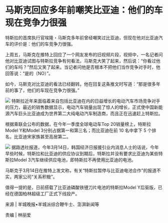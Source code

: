 # 马斯克回应多年前嘲笑比亚迪：他们的车现在竞争力很强

特斯拉的首席执行官埃隆・马斯克多年前曾经嘲笑过比亚迪，但现在他对比亚迪汽车的评价是：他们的车竞争力很强。

上周五，马斯克在推特上回应了一个网友发布的旧视频片段，视频中，一名记者问他对比亚迪试图与特斯拉竞争有何看法，马斯克大笑了起来，然后说：“你看过他们的车吗？”然后又笑了起来。当记者问他是否根本不把他们当作竞争对手时，他回答说：“是的（NO）”。

如今，马斯克对比亚迪的看法已经翻转。他在回复这条推文时写道：“那是很多年前的事了，他们的车现在竞争力很强。”

![](https://inews.gtimg.com/om_bt/OvNY-GZZtKOscCsWXS8FNIEuQMrdQ85SebTPg9ZIuOkDIAA/1000)
特斯拉近年来面临着来自包括比亚迪在内的日益增长的电动汽车市场竞争对手的压力，最近的销售数据显示，电动汽车销量出现了惊人的增长，正式使中国新能源汽车巨头比亚迪成为世界第二大纯电动汽车制造商，而且正在迅速赶上特斯拉。

根据乘联会公布的数据，在今年一季度全球电动车Top 20销量榜上，特斯拉Model Y和Model 3分别占据第一和第三名；而比亚迪在前 10 名中拿下 5
个排名，比亚迪宋家族甚至高居第二。

![](https://inews.gtimg.com/om_bt/O7jc4IdCr9PQNLcmo-vII_eLZfXGeegmQV_0RfJoMJJykAA/1000)
据路透社报道，今年3月14日，韩国经济日报援引业内消息人士的话说，今年早些时候，特斯拉和比亚迪的供应协议到期后，特斯拉并没有要求比亚迪为某些特斯拉Model
3汽车继续供应电池，即特斯拉不再使用比亚迪的电池。

马斯克于3月14日在推特上发文称，有关“特斯拉暂停与比亚迪电池合作”的报道不实，两家公司“关系积极”。

值得一提的是，日前搭载了比亚迪磷酸铁锂刀片电池的特斯拉Model Y后驱版，已经在德国柏林超级工厂正式下线投产。

来源 | 羊城晚报•羊城派综合鞭牛士、澎湃新闻等

责编 | 林丽爱

